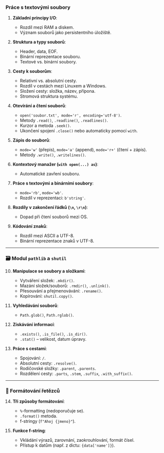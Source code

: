 ### Práce s textovými soubory

1. **Základní principy I/O**:
   - Rozdíl mezi RAM a diskem.
   - Význam souborů jako persistentního úložiště.

2. **Struktura a typy souborů**:
   - Header, data, EOF.
   - Binární reprezentace souboru.
   - Textové vs. binární soubory.

3. **Cesty k souborům**:
   - Relativní vs. absolutní cesty.
   - Rozdíl v cestách mezi Linuxem a Windows.
   - Složení cesty: složka, název, přípona.
   - Stromová struktura systému.

4. **Otevírání a čtení souborů**:
   - `open('soubor.txt', mode='r', encoding='utf-8')`.
   - Metody `.read()`, `.readline()`, `.readlines()`.
   - Kurzor a metoda `.seek()`.
   - Ukončení spojení `.close()` nebo automaticky pomocí `with`.

5. **Zápis do souborů**:
   - `mode='w'` (přepis), `mode='a'` (append), `mode='r+'` (čtení + zápis).
   - Metody `.write()`, `.writelines()`.

6. **Kontextový manažer (`with open(...) as`)**:
   - Automatické zavření souboru.

7. **Práce s textovými a binárními soubory**:
   - `mode='rb'`, `mode='wb'`.
   - Rozdíl v reprezentaci: `b'string'`.

8. **Rozdíly v zakončení řádků (`\n`, `\r\n`)**:
   - Dopad při čtení souborů mezi OS.

9. **Kódování znaků**:
   - Rozdíl mezi ASCII a UTF-8.
   - Binární reprezentace znaků v UTF-8.

---

### 🗃️ Modul `pathlib` a `shutil`

10. **Manipulace se soubory a složkami**:
    - Vytváření složek: `.mkdir()`.
    - Mazání složek/souborů: `.rmdir()`, `.unlink()`.
    - Přesouvání a přejmenovávání: `.rename()`.
    - Kopírování: `shutil.copy()`.

11. **Vyhledávání souborů**:
    - `Path.glob()`, `Path.rglob()`.

12. **Získávání informací**:
    - `.exists()`, `.is_file()`, `.is_dir()`.
    - `.stat()` – velikost, datum úpravy.

13. **Práce s cestami**:
    - Spojování: `/`.
    - Absolutní cesty: `.resolve()`.
    - Rodičovské složky: `.parent`, `.parents`.
    - Rozdělení cesty: `.parts`, `.stem`, `.suffix`, `.with_suffix()`.

---

### 🧵 Formátování řetězců

14. **Tři způsoby formátování**:
    - `%`-formatting (nedoporučuje se).
    - `.format()` metoda.
    - f-stringy (`f"Ahoj {jmeno}"`).

15. **Funkce f-string**:
    - Vkládání výrazů, zarovnání, zaokrouhlování, formát čísel.
    - Přístup k datům (např. z dictu: `{data['name']}`).
